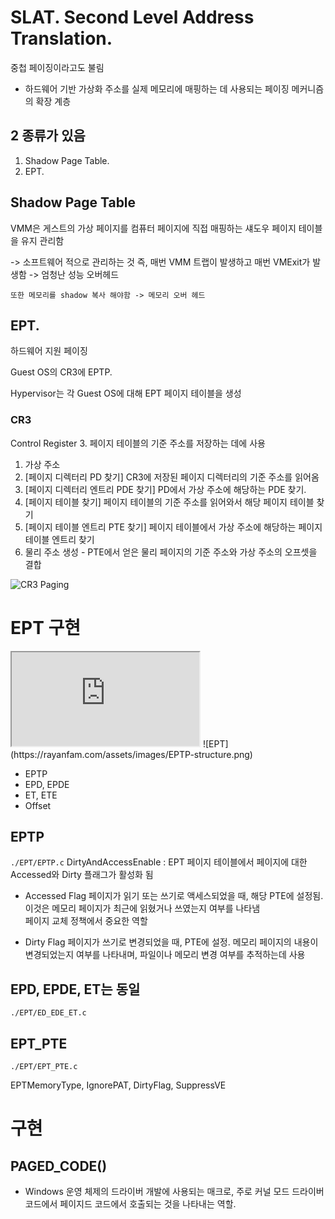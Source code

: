 # SLAT. Second Level Address Translation.
중첩 페이징이라고도 불림
- 하드웨어 기반 가상화 주소를 실제 메모리에 매핑하는 데 사용되는 페이징 메커니즘의 확장 계층

## 2 종류가 있음
1. Shadow Page Table.
2. EPT.

## Shadow Page Table
VMM은 게스트의 가상 페이지를 컴퓨터 페이지에 직접 매핑하는 섀도우 페이지 테이블을 유지 관리함

-> 소프트웨어 적으로 관리하는 것
    즉, 매번 VMM 트랩이 발생하고 매번 VMExit가 발생함 -> 엄청난 성능 오버헤드

    또한 메모리를 shadow 복사 해야함 -> 메모리 오버 헤드

## EPT. 
하드웨어 지원 페이징

Guest OS의 CR3에 EPTP.

Hypervisor는 각 Guest OS에 대해 EPT 페이지 테이블을 생성


### CR3
Control Register 3. 페이지 테이블의 기준 주소를 저장하는 데에 사용

1. 가상 주소
2. [페이지 디렉터리 PD 찾기] CR3에 저장된 페이지 디렉터리의 기준 주소를 읽어옴
3. [페이지 디렉터리 엔트리 PDE 찾기] PD에서 가상 주소에 해당하는 PDE 찾기.
4. [페이지 테이블 찾기] 페이지 테이블의 기준 주소를 읽어와서 해당 페이지 테이블 찾기
5. [페이지 테이블 엔트리 PTE 찾기] 페이지 테이블에서 가상 주소에 해당하는 페이지 테이블 엔트리 찾기
6. 물리 주소 생성 - PTE에서 얻은 물리 페이지의 기준 주소와 가상 주소의 오프셋을 결합

![CR3 Paging](https://img1.daumcdn.net/thumb/R1280x0/?scode=mtistory2&fname=https%3A%2F%2Ft1.daumcdn.net%2Fcfile%2Ftistory%2F1450BC1A4B814E3ADC)

# EPT 구현
<iframe src="https://rayanfam.com/topics/hypervisor-from-scratch-part-4/"></iframe>
![EPT](https://rayanfam.com/assets/images/EPTP-structure.png)

- EPTP
- EPD, EPDE
- ET, ETE
- Offset

## EPTP
`./EPT/EPTP.c`
DirtyAndAccessEnable : EPT 페이지 테이블에서 페이지에 대한 Accessed와 Dirty 플래그가 활성화 됨

- Accessed Flag
    페이지가 읽기 또는 쓰기로 액세스되었을 때, 해당 PTE에 설정됨.
    이것은 메모리 페이지가 최근에 읽혔거나 쓰였는지 여부를 나타냄   
        페이지 교체 정책에서 중요한 역할

- Dirty Flag
    페이지가 쓰기로 변경되었을 때, PTE에 설정. 
        메모리 페이지의 내용이 변경되었는지 여부를 나타내며, 파일이나 메모리 변경 여부를 추적하는데 사용
    
## EPD, EPDE, ET는 동일
`./EPT/ED_EDE_ET.c`


## EPT_PTE
`./EPT/EPT_PTE.c`

EPTMemoryType, IgnorePAT, DirtyFlag, SuppressVE



# 구현
## PAGED_CODE()
- Windows 운영 체제의 드라이버 개발에 사용되는 매크로, 주로 커널 모드 드라이버 코드에서 페이지드 코드에서 호출되는 것을 나타내는 역할.